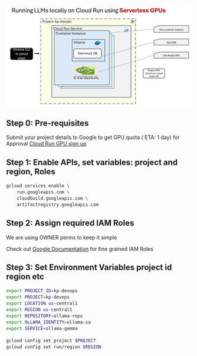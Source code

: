 ![Architecture Diagram](serverless-gpus-with-cloud-run.jpg)

## Step 0: Pre-requisites 

Submit your project details to Google to get GPU quota ( ETA: 1 day) for Approval 
[Cloud Run GPU sign up](https://services.google.com/fb/forms/cloudrungpusignup/)



## Step 1: Enable APIs, set variables: project and region, Roles

```bash
gcloud services enable \
    run.googleapis.com \
    cloudbuild.googleapis.com \
    artifactregistry.googleapis.com
```


## Step 2: Assign required IAM Roles 
We are using OWNER perms to keep it simple 

Check out [Google Documentation](https://cloud.google.com/run/docs/tutorials/gpu-gemma2-with-ollama?utm_source=youtube&utm_medium=unpaidsoc&utm_campaign=CDR_efrainpedroza_gemma2_iy-z00bfnoc_ServerlessExpeditions_092724&utm_content=description) for fine grained IAM Roles


## Step 3: Set Environment Variables project id region etc 

```bash
export PROJECT_ID=kp-devops
export PROJECT=kp-devops
export LOCATION us-central1
export REGION us-central1
export REPOSITORY=ollama-repo
export OLLAMA_IDENTITY=ollama-sa
export SERVICE=ollama-gemma

gcloud config set project $PROJECT
gcloud config set run/region $REGION

```


